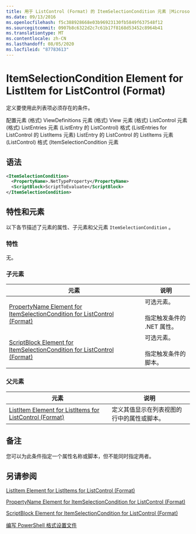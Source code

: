 ```yaml
---
title: 用于 ListControl (Format) 的 ItemSelectionCondition 元素 |Microsoft Docs
ms.date: 09/13/2016
ms.openlocfilehash: f5c388928668e03b96923130fb5849f637548f12
ms.sourcegitcommit: 0907b8c6322d2c7c61b17f8168d53452c8964b41
ms.translationtype: MT
ms.contentlocale: zh-CN
ms.lasthandoff: 08/05/2020
ms.locfileid: "87783613"
---
```

# <a name="itemselectioncondition-element-for-listitem-for-listcontrol-format"></a>ItemSelectionCondition Element for ListItem for ListControl (Format)

定义要使用此列表项必须存在的条件。

配置元素 (格式) ViewDefinitions 元素 (格式) View 元素 (格式) ListControl 元素 (格式) ListEntries 元素 (ListEntry 的 ListControl) 格式 (ListEntries for ListControl 的 ListItems 元素) ListEntry 的 ListControl 的 ListItems 元素 (ListControl) 格式 (ItemSelectionCondition 元素

## <a name="syntax"></a>语法

```xml
<ItemSelectionCondition>
  <PropertyName>.NetTypeProperty</PropertyName>
  <ScriptBlock>ScriptToEvaluate</ScriptBlock>
</ItemSelectionCondition>
```

## <a name="attributes-and-elements"></a>特性和元素

以下各节描述了元素的属性、子元素和父元素 `ItemSelectionCondition` 。

### <a name="attributes"></a>特性

无。

### <a name="child-elements"></a>子元素

|元素|说明|
|-------------|-----------------|
|[PropertyName Element for ItemSelectionCondition for ListControl (Format)](./propertyname-element-for-itemselectioncondition-for-listcontrol-format.md)|可选元素。<br /><br /> 指定触发条件的 .NET 属性。|
|[ScriptBlock Element for ItemSelectionCondition for ListControl (Format)](./scriptblock-element-for-itemselectioncondition-for-listcontrol-format.md)|可选元素。<br /><br /> 指定触发条件的脚本。|

### <a name="parent-elements"></a>父元素

|元素|说明|
|-------------|-----------------|
|[ListItem Element for ListItems for ListControl (Format)](./listitem-element-for-listitems-for-listcontrol-format.md)|定义其值显示在列表视图的行中的属性或脚本。|

## <a name="remarks"></a>备注

您可以为此条件指定一个属性名称或脚本，但不能同时指定两者。

## <a name="see-also"></a>另请参阅

[ListItem Element for ListItems for ListControl (Format)](./listitem-element-for-listitems-for-listcontrol-format.md)

[PropertyName Element for ItemSelectionCondition for ListControl (Format)](./propertyname-element-for-itemselectioncondition-for-listcontrol-format.md)

[ScriptBlock Element for ItemSelectionCondition for ListControl (Format)](./scriptblock-element-for-itemselectioncondition-for-listcontrol-format.md)

[编写 PowerShell 格式设置文件](./writing-a-powershell-formatting-file.md)
